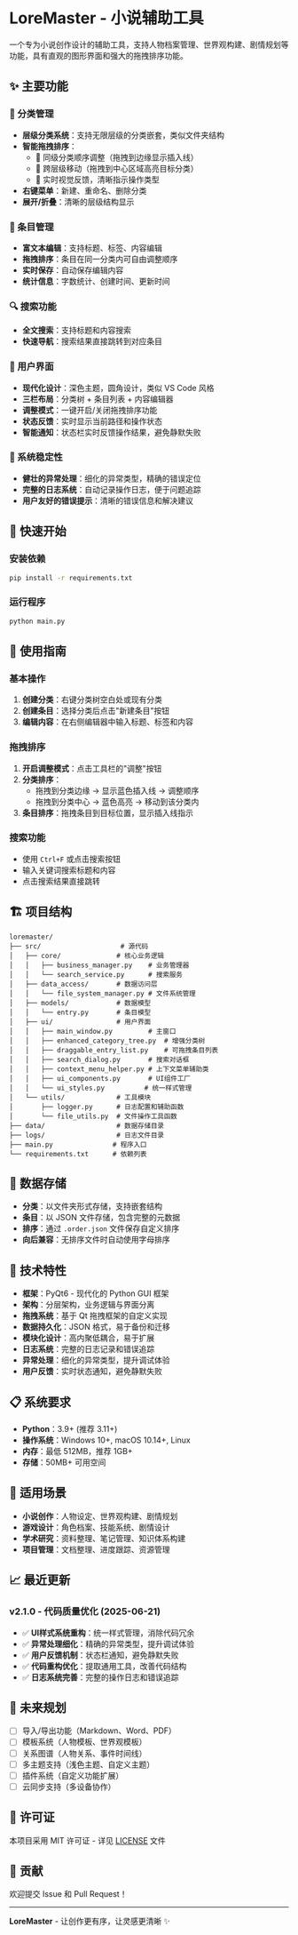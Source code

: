 # LoreMaster - 小说辅助工具

一个专为小说创作设计的辅助工具，支持人物档案管理、世界观构建、剧情规划等功能，具有直观的图形界面和强大的拖拽排序功能。

## ✨ 主要功能

### 📁 分类管理
- **层级分类系统**：支持无限层级的分类嵌套，类似文件夹结构
- **智能拖拽排序**：
  - 🔄 同级分类顺序调整（拖拽到边缘显示插入线）
  - 📂 跨层级移动（拖拽到中心区域高亮目标分类）
  - 🎯 实时视觉反馈，清晰指示操作类型
- **右键菜单**：新建、重命名、删除分类
- **展开/折叠**：清晰的层级结构显示

### 📝 条目管理
- **富文本编辑**：支持标题、标签、内容编辑
- **拖拽排序**：条目在同一分类内可自由调整顺序
- **实时保存**：自动保存编辑内容
- **统计信息**：字数统计、创建时间、更新时间

### 🔍 搜索功能
- **全文搜索**：支持标题和内容搜索
- **快速导航**：搜索结果直接跳转到对应条目

### 🎨 用户界面
- **现代化设计**：深色主题，圆角设计，类似 VS Code 风格
- **三栏布局**：分类树 + 条目列表 + 内容编辑器
- **调整模式**：一键开启/关闭拖拽排序功能
- **状态反馈**：实时显示当前路径和操作状态
- **智能通知**：状态栏实时反馈操作结果，避免静默失败

### 🔧 系统稳定性
- **健壮的异常处理**：细化的异常类型，精确的错误定位
- **完整的日志系统**：自动记录操作日志，便于问题追踪
- **用户友好的错误提示**：清晰的错误信息和解决建议

## 🚀 快速开始

### 安装依赖
```bash
pip install -r requirements.txt
```

### 运行程序
```bash
python main.py
```

## 📖 使用指南

### 基本操作
1. **创建分类**：右键分类树空白处或现有分类
2. **创建条目**：选择分类后点击"新建条目"按钮
3. **编辑内容**：在右侧编辑器中输入标题、标签和内容

### 拖拽排序
1. **开启调整模式**：点击工具栏的"调整"按钮
2. **分类排序**：
   - 拖拽到分类边缘 → 显示蓝色插入线 → 调整顺序
   - 拖拽到分类中心 → 蓝色高亮 → 移动到该分类内
3. **条目排序**：拖拽条目到目标位置，显示插入线指示

### 搜索功能
- 使用 `Ctrl+F` 或点击搜索按钮
- 输入关键词搜索标题和内容
- 点击搜索结果直接跳转

## 🏗️ 项目结构

```
loremaster/
├── src/                    # 源代码
│   ├── core/              # 核心业务逻辑
│   │   ├── business_manager.py    # 业务管理器
│   │   └── search_service.py      # 搜索服务
│   ├── data_access/       # 数据访问层
│   │   └── file_system_manager.py # 文件系统管理
│   ├── models/            # 数据模型
│   │   └── entry.py       # 条目模型
│   ├── ui/                # 用户界面
│   │   ├── main_window.py         # 主窗口
│   │   ├── enhanced_category_tree.py  # 增强分类树
│   │   ├── draggable_entry_list.py    # 可拖拽条目列表
│   │   ├── search_dialog.py       # 搜索对话框
│   │   ├── context_menu_helper.py # 上下文菜单辅助类
│   │   ├── ui_components.py       # UI组件工厂
│   │   └── ui_styles.py          # 统一样式管理
│   └── utils/             # 工具模块
│       ├── logger.py      # 日志配置和辅助函数
│       └── file_utils.py  # 文件操作工具函数
├── data/                  # 数据存储目录
├── logs/                  # 日志文件目录
├── main.py               # 程序入口
└── requirements.txt      # 依赖列表
```

## 💾 数据存储

- **分类**：以文件夹形式存储，支持嵌套结构
- **条目**：以 JSON 文件存储，包含完整的元数据
- **排序**：通过 `.order.json` 文件保存自定义排序
- **向后兼容**：无排序文件时自动使用字母排序

## 🔧 技术特性

- **框架**：PyQt6 - 现代化的 Python GUI 框架
- **架构**：分层架构，业务逻辑与界面分离
- **拖拽系统**：基于 Qt 拖拽框架的自定义实现
- **数据持久化**：JSON 格式，易于备份和迁移
- **模块化设计**：高内聚低耦合，易于扩展
- **日志系统**：完整的日志记录和错误追踪
- **异常处理**：细化的异常类型，提升调试体验
- **用户反馈**：实时状态通知，避免静默失败

## 📋 系统要求

- **Python**：3.9+ (推荐 3.11+)
- **操作系统**：Windows 10+, macOS 10.14+, Linux
- **内存**：最低 512MB，推荐 1GB+
- **存储**：50MB+ 可用空间

## 🎯 适用场景

- **小说创作**：人物设定、世界观构建、剧情规划
- **游戏设计**：角色档案、技能系统、剧情设计
- **学术研究**：资料整理、笔记管理、知识体系构建
- **项目管理**：文档整理、进度跟踪、资源管理

## 📈 最近更新

### v2.1.0 - 代码质量优化 (2025-06-21)
- ✅ **UI样式系统重构**：统一样式管理，消除代码冗余
- ✅ **异常处理细化**：精确的异常类型，提升调试体验
- ✅ **用户反馈机制**：状态栏通知，避免静默失败
- ✅ **代码重构优化**：提取通用工具，改善代码结构
- ✅ **日志系统完善**：完整的操作日志和错误追踪

## 🔮 未来规划

- [ ] 导入/导出功能（Markdown、Word、PDF）
- [ ] 模板系统（人物模板、世界观模板）
- [ ] 关系图谱（人物关系、事件时间线）
- [ ] 多主题支持（浅色主题、自定义主题）
- [ ] 插件系统（自定义功能扩展）
- [ ] 云同步支持（多设备协作）

## 📄 许可证

本项目采用 MIT 许可证 - 详见 [LICENSE](LICENSE) 文件

## 🤝 贡献

欢迎提交 Issue 和 Pull Request！

---

**LoreMaster** - 让创作更有序，让灵感更清晰 ✨
